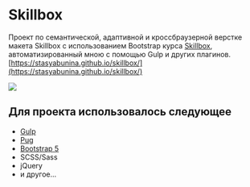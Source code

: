 # Skillbox

Проект по семантической, адаптивной и кроссбраузерной верстке макета Skillbox с использованием Bootstrap курса [Skillbox](https://skillbox.ru/), автоматизированный мною с помощью Gulp и других плагинов.
[https://stasyabunina.github.io/skillbox/](https://stasyabunina.github.io/skillbox/)

![](skillbox.gif)

## Для проекта использовалось следующее
+ [Gulp](https://gulpjs.com/) 
+ [Pug](https://pugjs.org/api/getting-started.html) 
+ [Bootstrap 5](https://getbootstrap.com/)
+ SCSS/Sass
+ jQuery
+ и другое...
